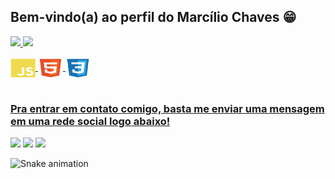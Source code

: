 ## Bem-vindo(a) ao perfil do Marcílio Chaves 😁

 <div>
   <a href="https://github.com/marcilio-chaves">
   <img height="180em" src="https://github-readme-stats.vercel.app/api?username=marcilio-chaves&show_icons=true&theme=tokyonight&include_all_commits=true&count_private=true"/>
   <img height="180em" src="https://github-readme-stats.vercel.app/api/top-langs/?username=marcilio-chaves&layout=compact&langs_count=6&theme=tokyonight"/>

</div>
<div style="display: inline_block"><br>
  <img align="center" alt="Js" height="30" width="40" src="https://raw.githubusercontent.com/devicons/devicon/master/icons/javascript/javascript-plain.svg">
  <img align="center" alt="HTML" height="30" width="40" src="https://raw.githubusercontent.com/devicons/devicon/master/icons/html5/html5-original.svg">
  <img align="center" alt="CSS" height="30" width="40" src="https://raw.githubusercontent.com/devicons/devicon/master/icons/css3/css3-original.svg">
</div>
 
 <br>
 
  ### Pra entrar em contato comigo, basta me enviar uma mensagem em uma rede social logo abaixo!
 
<div>
  <a href="https://instagram.com/newba__" target="_blank"><img src="https://img.shields.io/badge/-Instagram-%23E4405F?style=for-the-badge&logo=instagram&logoColor=white"   target="_blank"></a>
  <a href="discordapp.com/users/327573012708851713" target="_blank"><img src="https://img.shields.io/badge/Discord-7289DA?style=for-the-              badge&logo=discord&logoColor=white" target="_blank"></a>
  <a href="https://www.linkedin.com/in/marc%C3%ADlio-chaves-a74a87263/" target="_blank"><img src="https://img.shields.io/badge/-LinkedIn-%230077B5?style=for-the-  badge&logo=linkedin&logoColor=white" target="_blank"></a> 
 
  ![Snake animation](https://github.com/marcilio-chaves/marcilio-chaves/blob/output/github-contribution-grid-snake.svg)

</div>
